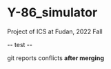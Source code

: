 # Y-86_simulator
Project of ICS at Fudan, 2022 Fall



-- test --

git reports conflicts **after merging**

